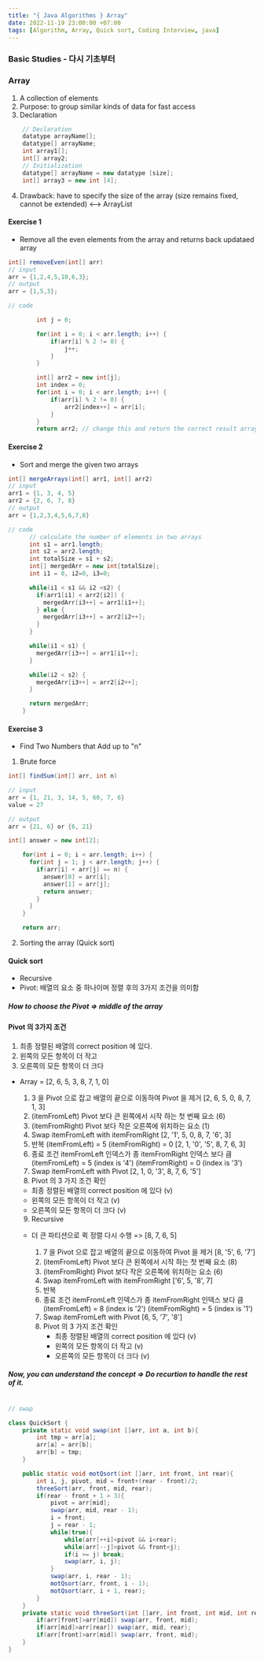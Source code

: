 ```yaml
---
title: "{ Java Algorithms } Array"
date: 2022-11-19 23:00:00 +07:00
tags: [Algorithm, Array, Quick sort, Coding Interview, java]
---
```


### Basic Studies - 다시 기초부터

### Array

1. A collection of elements
2. Purpose: to group similar kinds of data for fast access
3. Declaration

```java
    // Declaration
    datatype arrayName[];
    datatype[] arrayName;
    int array1[];
    int[] array2;
    // Initialization
    datatype[] arrayName = new datatype [size];
    int[] array3 = new int [4];
```

4. Drawback: have to specify the size of the array (size remains fixed, cannot be extended) <--> ArrayList

#### Exercise 1

- Remove all the even elements from the array and returns back updataed array

```java
int[] removeEven(int[] arr)
// input
arr = {1,2,4,5,10,6,3};
// output
arr = {1,5,3};

// code

        int j = 0;

		for(int i = 0; i < arr.length; i++) {
			if(arr[i] % 2 != 0) {
				j++;
			}
		}

		int[] arr2 = new int[j];
		int index = 0;
		for(int i = 0; i < arr.length; i++) {
			if(arr[i] % 2 != 0) {
				arr2[index++] = arr[i];
			}
		}
 		return arr2; // change this and return the correct result array
```

#### Exercise 2

- Sort and merge the given two arrays

```java
int[] mergeArrays(int[] arr1, int[] arr2)
// input
arr1 = {1, 3, 4, 5}
arr2 = {2, 6, 7, 8}
// output
arr = {1,2,3,4,5,6,7,8}

// code
      // calculate the number of elements in two arrays
      int s1 = arr1.length;
      int s2 = arr2.length;
      int totalSize = s1 + s2;
      int[] mergedArr = new int[totalSize];
      int i1 = 0, i2=0, i3=0;

      while(i1 < s1 && i2 <s2) {
        if(arr1[i1] < arr2[i2]) {
          mergedArr[i3++] = arr1[i1++];
        } else {
          mergedArr[i3++] = arr2[i2++];
        }
      }

      while(i1 < s1) {
        mergedArr[i3++] = arr1[i1++];
      }

      while(i2 < s2) {
        mergedArr[i3++] = arr2[i2++];
      }

      return mergedArr;
    }

```

#### Exercise 3

- Find Two Numbers that Add up to "n"

1. Brute force

```java
int[] findSum(int[] arr, int n)

// input
arr = {1, 21, 3, 14, 5, 60, 7, 6}
value = 27

// output
arr = {21, 6} or {6, 21}

int[] answer = new int[2];

    for(int i = 0; i < arr.length; i++) {
      for(int j = 1; j < arr.length; j++) {
        if(arr[i] + arr[j] == n) {
          answer[0] = arr[i];
          answer[1] = arr[j];
          return answer;
        }
      }
    }

    return arr;
```

2. Sorting the array (Quick sort)

#### Quick sort

- Recursive
- Pivot: 배열의 요소 중 하나이며 정렬 후의 3가지 조건을 의미함

##### How to choose the Pivot => middle of the array

#### Pivot 의 3가지 조건

1. 최종 정렬된 배열의 correct position 에 있다.
2. 왼쪽의 모든 항목이 더 작고
3. 오른쪽의 모든 항목이 더 크다

- Array = [2, 6, 5, 3, 8, 7, 1, 0]

  1. 3 을 Pivot 으로 잡고 배열의 끝으로 이동하여 Pivot 을 제거
     [2, 6, 5, 0, 8, 7, 1, 3]
  2. (itemFromLeft) Pivot 보다 큰 왼쪽에서 시작 하는 첫 번째 요소 (6)
  3. (itemFromRight) Pivot 보다 작은 오른쪽에 위치하는 요소 (1)
  4. Swap itemFromLeft with itemFromRight
     [2, '1', 5, 0, 8, 7, '6', 3]
  5. 반복
     (itemFromLeft) = 5
     (itemFromRight) = 0
     [2, 1, '0', '5', 8, 7, 6, 3]
  6. 종료 조건
     itemFromLeft 인덱스가 종 itemFromRight 인덱스 보다 큼
     (itemFromLeft) = 5 (index is '4')
     (itemFromRight) = 0 (index is '3')
  7. Swap itemFromLeft with Pivot
     [2, 1, 0, '3', 8, 7, 6, '5']
  8. Pivot 의 3 가지 조건 확인

  - 최종 정렬된 배열의 correct position 에 있다 (v)
  - 왼쪽의 모든 항목이 더 작고 (v)
  - 오른쪽의 모든 항목이 더 크다 (v)

  9. Recursive

  - 더 큰 파티션으로 퀵 정렬 다시 수행
    => [8, 7, 6, 5]

    1. 7 을 Pivot 으로 잡고 배열의 끝으로 이동하여 Pivot 을 제거
       [8, '5', 6, '7']
    2. (itemFromLeft) Pivot 보다 큰 왼쪽에서 시작 하는 첫 번째 요소 (8)
    3. (itemFromRight) Pivot 보다 작은 오른쪽에 위치하는 요소 (6)
    4. Swap itemFromLeft with itemFromRight
       ['6', 5, '8', 7]
    5. 반복
    6. 종료 조건
       itemFromLeft 인덱스가 종 itemFromRight 인덱스 보다 큼
       (itemFromLeft) = 8 (index is '2')
       (itemFromRight) = 5 (index is '1')
    7. Swap itemFromLeft with Pivot
       [6, 5, '7', '8']
    8. Pivot 의 3 가지 조건 확인
       - 최종 정렬된 배열의 correct position 에 있다 (v)
       - 왼쪽의 모든 항목이 더 작고 (v)
       - 오른쪽의 모든 항목이 더 크다 (v)

##### Now, you can understand the concept => Do recurtion to handle the rest of it.

```java

// swap

class QuickSort {
    private static void swap(int []arr, int a, int b){
		int tmp = arr[a];
		arr[a] = arr[b];
		arr[b] = tmp;
	}

	public static void motQsort(int []arr, int front, int rear){
		int i, j, pivot, mid = front+(rear - front)/2;
		threeSort(arr, front, mid, rear);
		if(rear - front + 1 > 3){
			pivot = arr[mid];
			swap(arr, mid, rear - 1);
			i = front;
			j = rear - 1;
			while(true){
				while(arr[++i]<pivot && i<rear);
				while(arr[--j]>pivot && front<j);
				if(i >= j) break;
				swap(arr, i, j);
			}
			swap(arr, i, rear - 1);
			motQsort(arr, front, i - 1);
			motQsort(arr, i + 1, rear);
		}
	}
	private static void threeSort(int []arr, int front, int mid, int rear){
		if(arr[front]>arr[mid]) swap(arr, front, mid);
		if(arr[mid]>arr[rear]) swap(arr, mid, rear);
		if(arr[front]>arr[mid]) swap(arr, front, mid);
	}
}
```
